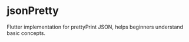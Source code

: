 # jsonPretty

Flutter implementation for prettyPrint JSON, helps beginners understand basic concepts.
